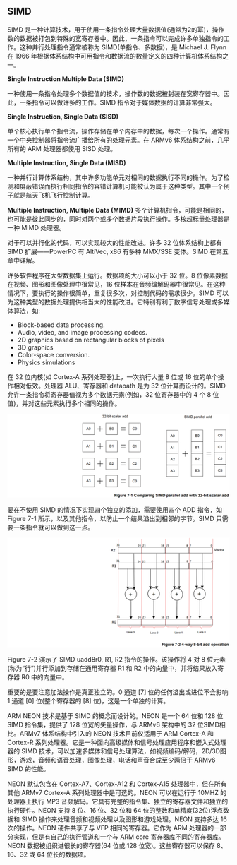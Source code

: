 ## SIMD


SIMD 是一种计算技术，用于使用一条指令处理大量数据值(通常为2的幂)，操作数的数据被打包到特殊的宽寄存器中。因此，一条指令可以完成许多单独指令的工作。这种并行处理指令通常被称为 SIMD(单指令、多数据)，是 Michael J. Flynn 在 1966 年根据体系结构中可用指令和数据流的数量定义的四种计算机体系结构之一。

**Single Instruction Multiple Data (SIMD)**

一种使用一条指令处理多个数据值的技术，操作数的数据被封装在宽寄存器中。因此，一条指令可以做许多的工作。SIMD 指令对于媒体数据的计算非常强大。

**Single Instruction, Single Data (SISD)**

单个核心执行单个指令流，操作存储在单个内存中的数据，每次一个操作。通常有一个中央控制器将指令流广播给所有的处理元素。在 ARMv6 体系结构之前，几乎所有的 ARM 处理器都使用 SISD 处理。

**Multiple Instruction, Single Data (MISD)**

一种并行计算体系结构，其中许多功能单元对相同的数据执行不同的操作。为了检测和屏蔽错误而执行相同指令的容错计算机可能被认为属于这种类型。其中一个例子就是航天飞机飞行控制计算。

**Multiple Instruction, Multiple Data (MIMD)**
多个计算机指令，可能是相同的，也可能是彼此同步的，同时对两个或多个数据片段执行操作。多核超标量处理器是一种 MIMD 处理器。

对于可以并行化的代码，可以实现较大的性能改进。许多 32 位体系结构上都有 SIMD 扩展——PowerPC 有 AltiVec, x86 有多种 MMX/SSE 变体。SIMD 在第五章中详解。

许多软件程序在大型数据集上运行。数据项的大小可以小于 32 位。8 位像素数据在视频、图形和图像处理中很常见，16 位样本在音频编解码器中很常见。在这种情况下，要执行的操作很简单，重复很多次，对控制代码的需求很少。SIMD 可以为这种类型的数据处理提供相当大的性能改进。它特别有利于数字信号处理或多媒体算法，如:

* Block-based data processing.
* Audio, video, and image processing codecs.
* 2D graphics based on rectangular blocks of pixels
* 3D graphics
* Color-space conversion.
* Physics simulations

在 32 位内核(如 Cortex-A 系列处理器)上，一次执行大量 8 位或 16 位的单个操作相对低效。处理器 ALU、寄存器和 datapath 是为 32 位计算而设计的。SIMD 允许一条指令将寄存器值视为多个数据元素(例如，32 位寄存器中的 4 个 8 位值)，并对这些元素执行多个相同的操作。

![](../assets/figure7-1.png)

要在不使用 SIMD 的情况下实现四个独立的添加，需要使用四个 ADD 指令，如 Figure 7-1 所示，以及其他指令，以防止一个结果溢出到相邻的字节。SIMD 只需要一条指令就可以做到这一点。

![](../assets/figure7-2.png)

Figure 7-2 演示了 SIMD uadd8r0, R1, R2 指令的操作。该操作将 4 对 8 位元素(称为“行”)并行添加到存储在通用寄存器 R1 和 R2 中的向量中，并将结果放入寄存器 R0 中的向量中。

重要的是要注意加法操作是真正独立的。0 通道 [7] 位的任何溢出或进位不会影响 1 通道 [0] 位(整个寄存器的 [8] 位)，这是一个单独的计算。

ARM NEON 技术是基于 SIMD 的概念而设计的。NEON 是一个 64 位和 128 位 SIMD 指令集，提供了 128 位宽的矢量操作，与 ARMv6 架构中的 32 位SIMD相比。ARMv7 体系结构中引入的 NEON 技术目前仅适用于 ARM Cortex-A 和 Cortex-R 系列处理器。它是一种面向高级媒体和信号处理应用程序和嵌入式处理器的 SIMD 技术，可以加速多媒体和信号处理算法，如视频编码/解码，2D/3D图形，游戏，音频和语音处理，图像处理，电话和声音合成至少两倍于 ARMv6 SIMD 的性能。

NEON 默认包含在 Cortex-A7、Cortex-A12 和 Cortex-A15 处理器中，但在所有其他 ARMv7 Cortex-A 系列处理器中是可选的。NEON 可以在运行于 10MHZ 的处理器上执行 MP3 音频解码。它具有完整的指令集、独立的寄存器文件和独立的执行硬件。NEON 支持 8 位、16 位、32 位和 64 位的整数和单精度(32位)浮点数据和 SIMD 操作来处理音频和视频处理以及图形和游戏处理。NEON 支持多达 16 次的操作。NEON 硬件共享了与 VFP 相同的寄存器。它作为 ARM 处理器的一部分实现，但是有自己的执行管道和一个与 ARM core 寄存器库不同的寄存器库。NEON 数据被组织进很长的寄存器(64 位或 128 位宽)。这些寄存器可以保存 8、16、32 或 64 位长的数据项。

